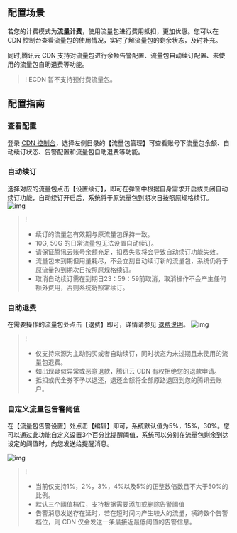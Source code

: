 ## 配置场景

若您的计费模式为**流量计费**，使用流量包进行费用抵扣，更加优惠。您可以在 CDN 控制台查看流量包的使用情况，实时了解流量包的剩余状态，及时补充。

同时,腾讯云 CDN 支持对流量包进行余额告警配置、流量包自动续订配置、未使用的流量包自助退费等功能。

>! ECDN 暂不支持预付费流量包。

## 配置指南

### 查看配置

登录 [CDN 控制台](https://console.cloud.tencent.com/cdn/package)，选择左侧目录的【流量包管理】可查看账号下流量包余额、自动续订状态、告警配置和流量包自助退费等功能。


### 自动续订

选择对应的流量包点击【设置续订】，即可在弹窗中根据自身需求开启或关闭自动续订功能，自动续订开启后，系统将于原流量包到期次日按照原规格续订。
![img](https://main.qcloudimg.com/raw/4360a6f32ef62936d79c4516f85e1706.png)


>!
>- 续订的流量包有效期与原流量包保持一致。
>- 10G, 50G 的日常流量包无法设置自动续订。
>- 请保证腾讯云账号余额充足，扣费失败将会导致自动续订功能失效。
>- 流量包未到期但用量耗尽，不会立刻自动续订新的流量包，系统仍将于原流量包到期次日按照原规格续订。
>- 取消自动续订需在到期日23：59：59前取消，取消操作不会产生任何额外费用，否则系统将照常续订。






### 自助退费

在需要操作的流量包处点击【退费】即可，详情请参见 [退费说明](https://cloud.tencent.com/document/product/228/41214)。
![img](https://main.qcloudimg.com/raw/6a636960da24f22ad7d96f8314d6209b.png)


>!
>- 仅支持来源为主动购买或者自动续订，同时状态为未过期且未使用的流量包退费。
>- 如出现疑似异常或恶意退款，腾讯云 CDN 有权拒绝您的退款申请。
>- 抵扣或代金券不予以退还，退还金额将全部原路退回到您的腾讯云账户。


### 自定义流量包告警阈值
在【流量包告警设置】处点击【编辑】即可，系统默认值为5%，15%，30%。您可以通过此功能自定义设置3个百分比提醒阈值，系统可以分别在流量包剩余到达设定的阈值时，向您发送给提醒消息。

![img](https://main.qcloudimg.com/raw/6882e4a03de7c5789c30de5f31aee9f2.png)


>!
>- 当前仅支持1%，2%，3%，4%以及5%的正整数倍数且不大于50%的比例。
>- 默认三个阈值档位，支持根据需要添加或删除告警阈值
>- 告警消息发送存在延时，若在短时间内产生较大的流量，横跨数个告警档位，则 CDN 仅会发送一条最接近最低阈值的告警信息。

